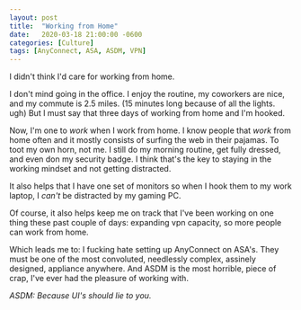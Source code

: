 ```yaml
---
layout: post
title:  "Working from Home"
date:   2020-03-18 21:00:00 -0600
categories: [Culture]
tags: [AnyConnect, ASA, ASDM, VPN]
---
```


I didn't think I'd care for working from home.

I don't mind going in the office. I enjoy the routine, my coworkers are nice, and my commute is 2.5 miles. (15 minutes long because of all the lights. ugh) But I must say that three days of working from home and I'm hooked.

Now, I'm one to *work* when I work from home. I know people that *work* from home often and it mostly consists of surfing the web in their pajamas. To toot my own horn, not me. I still do my morning routine, get fully dressed, and even don my security badge. I think that's the key to staying in the working mindset and not getting distracted.

It also helps that I have one set of monitors so when I hook them to my work laptop, I *can't* be distracted by my gaming PC.

Of course, it also helps keep me on track that I've been working on one thing these past couple of days: expanding vpn capacity, so more people can work from home.

Which leads me to: I fucking hate setting up AnyConnect on ASA's. They must be one of the most convoluted, needlessly complex, assinely designed, appliance anywhere. And ASDM is the most horrible, piece of crap, I've ever had the pleasure of working with.

*ASDM: Because UI's should lie to you.*
